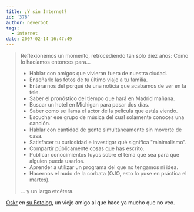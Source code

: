 ```yaml
---
title: ¿Y sin Internet?
id: '376'
author: neverbot
tags:
  - internet
date: 2007-02-14 16:47:49
---
```


> Reflexionemos un momento, retrocediendo tan sólo diez años: Cómo lo hacíamos entonces para...
>
> * Hablar con amigos que vivieran fuera de nuestra ciudad.
> * Enseñarle las fotos de tu último viaje a tu familia.
> * Enterarnos del porqué de una noticia que acabamos de ver en la tele.
> * Saber el pronóstico del tiempo que hará en Madrid mañana.
> * Buscar un hotel en Michigan para pasar dos días.
> * Saber como se llama el actor de la película que estás viendo.
> * Escuchar ese grupo de música del cual solamente conoces una canción.
> * Hablar con cantidad de gente simultáneamente sin moverte de casa.
> * Satisfacer tu curiosidad e investigar qué significa "minimalismo".
> * Compartir públicamente cosas que has escrito.
> * Publicar conocimientos tuyos sobre el tema que sea para que alguien pueda usarlos.
> * Aprender a utilizar un programa del que no tengamos ni idea.
> * Hacernos el nudo de la corbata (OJO, esto lo puse en práctica el martes).
>
> ... y un largo etcétera.

[Oskr](http://www.fotolog.com/os_k_r/) en [su Fotolog](http://www.fotolog.com/os_k_r/9878384), un viejo amigo al que hace ya mucho que no veo.
